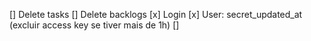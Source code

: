 [] Delete tasks
[] Delete backlogs
[x] Login
[x] User: secret_updated_at (excluir access key se tiver mais de 1h)
[] 

